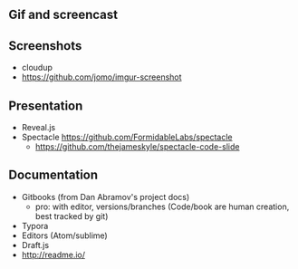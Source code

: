 ## Gif and screencast

## Screenshots
- cloudup
- https://github.com/jomo/imgur-screenshot

## Presentation
- Reveal.js
- Spectacle https://github.com/FormidableLabs/spectacle
  - https://github.com/thejameskyle/spectacle-code-slide

## Documentation
- Gitbooks (from Dan Abramov's project docs)
  - pro: with editor, versions/branches (Code/book are human creation, best tracked by git)
- Typora
- Editors (Atom/sublime)
- Draft.js
- http://readme.io/
